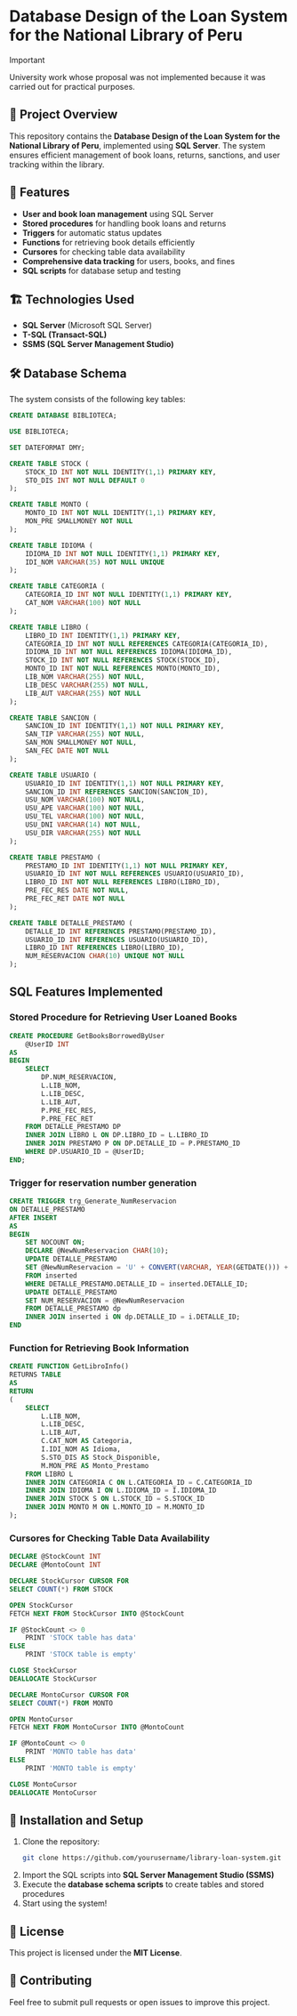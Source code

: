 # Database Design of the Loan System for the National Library of Peru

> [!IMPORTANT]  
> University work whose proposal was not implemented because it was carried out for practical purposes.

## 📌 Project Overview
This repository contains the **Database Design of the Loan System for the National Library of Peru**, implemented using **SQL Server**. The system ensures efficient management of book loans, returns, sanctions, and user tracking within the library.

## 🚀 Features
- **User and book loan management** using SQL Server
- **Stored procedures** for handling book loans and returns
- **Triggers** for automatic status updates
- **Functions** for retrieving book details efficiently
- **Cursores** for checking table data availability
- **Comprehensive data tracking** for users, books, and fines
- **SQL scripts** for database setup and testing

## 🏗️ Technologies Used
- **SQL Server** (Microsoft SQL Server)
- **T-SQL (Transact-SQL)**
- **SSMS (SQL Server Management Studio)**

## 🛠️ Database Schema
The system consists of the following key tables:

```sql
CREATE DATABASE BIBLIOTECA;

USE BIBLIOTECA;

SET DATEFORMAT DMY;

CREATE TABLE STOCK (
    STOCK_ID INT NOT NULL IDENTITY(1,1) PRIMARY KEY,
    STO_DIS INT NOT NULL DEFAULT 0
);

CREATE TABLE MONTO (
    MONTO_ID INT NOT NULL IDENTITY(1,1) PRIMARY KEY,
    MON_PRE SMALLMONEY NOT NULL
);

CREATE TABLE IDIOMA (
    IDIOMA_ID INT NOT NULL IDENTITY(1,1) PRIMARY KEY,
    IDI_NOM VARCHAR(35) NOT NULL UNIQUE
);

CREATE TABLE CATEGORIA (
    CATEGORIA_ID INT NOT NULL IDENTITY(1,1) PRIMARY KEY,
    CAT_NOM VARCHAR(100) NOT NULL
);

CREATE TABLE LIBRO (
    LIBRO_ID INT IDENTITY(1,1) PRIMARY KEY,
    CATEGORIA_ID INT NOT NULL REFERENCES CATEGORIA(CATEGORIA_ID),
    IDIOMA_ID INT NOT NULL REFERENCES IDIOMA(IDIOMA_ID),
    STOCK_ID INT NOT NULL REFERENCES STOCK(STOCK_ID),
    MONTO_ID INT NOT NULL REFERENCES MONTO(MONTO_ID),
    LIB_NOM VARCHAR(255) NOT NULL,
    LIB_DESC VARCHAR(255) NOT NULL,
    LIB_AUT VARCHAR(255) NOT NULL
);

CREATE TABLE SANCION (
    SANCION_ID INT IDENTITY(1,1) NOT NULL PRIMARY KEY,
    SAN_TIP VARCHAR(255) NOT NULL,
    SAN_MON SMALLMONEY NOT NULL,
    SAN_FEC DATE NOT NULL
);

CREATE TABLE USUARIO (
    USUARIO_ID INT IDENTITY(1,1) NOT NULL PRIMARY KEY,
    SANCION_ID INT REFERENCES SANCION(SANCION_ID),
    USU_NOM VARCHAR(100) NOT NULL,
    USU_APE VARCHAR(100) NOT NULL,
    USU_TEL VARCHAR(100) NOT NULL,
    USU_DNI VARCHAR(14) NOT NULL,
    USU_DIR VARCHAR(255) NOT NULL
);

CREATE TABLE PRESTAMO (
    PRESTAMO_ID INT IDENTITY(1,1) NOT NULL PRIMARY KEY,
    USUARIO_ID INT NOT NULL REFERENCES USUARIO(USUARIO_ID),
    LIBRO_ID INT NOT NULL REFERENCES LIBRO(LIBRO_ID),
    PRE_FEC_RES DATE NOT NULL,
    PRE_FEC_RET DATE NOT NULL
);

CREATE TABLE DETALLE_PRESTAMO (
    DETALLE_ID INT REFERENCES PRESTAMO(PRESTAMO_ID),
    USUARIO_ID INT REFERENCES USUARIO(USUARIO_ID),
    LIBRO_ID INT REFERENCES LIBRO(LIBRO_ID),
    NUM_RESERVACION CHAR(10) UNIQUE NOT NULL
);
```

## SQL Features Implemented
### Stored Procedure for Retrieving User Loaned Books
```sql
CREATE PROCEDURE GetBooksBorrowedByUser
    @UserID INT
AS
BEGIN
    SELECT
        DP.NUM_RESERVACION,
        L.LIB_NOM,
        L.LIB_DESC,
        L.LIB_AUT,
        P.PRE_FEC_RES,
        P.PRE_FEC_RET
    FROM DETALLE_PRESTAMO DP
    INNER JOIN LIBRO L ON DP.LIBRO_ID = L.LIBRO_ID
    INNER JOIN PRESTAMO P ON DP.DETALLE_ID = P.PRESTAMO_ID
    WHERE DP.USUARIO_ID = @UserID;
END;
```

### Trigger for reservation number generation
```sql
CREATE TRIGGER trg_Generate_NumReservacion
ON DETALLE_PRESTAMO
AFTER INSERT
AS
BEGIN
    SET NOCOUNT ON;
    DECLARE @NewNumReservacion CHAR(10);
    UPDATE DETALLE_PRESTAMO
    SET @NewNumReservacion = 'U' + CONVERT(VARCHAR, YEAR(GETDATE())) + RIGHT('00000' + CONVERT(VARCHAR, inserted.DETALLE_ID), 5)
    FROM inserted
    WHERE DETALLE_PRESTAMO.DETALLE_ID = inserted.DETALLE_ID;
    UPDATE DETALLE_PRESTAMO
    SET NUM_RESERVACION = @NewNumReservacion
    FROM DETALLE_PRESTAMO dp
    INNER JOIN inserted i ON dp.DETALLE_ID = i.DETALLE_ID;
END
```

### Function for Retrieving Book Information
```sql
CREATE FUNCTION GetLibroInfo()
RETURNS TABLE
AS
RETURN
(
    SELECT
        L.LIB_NOM,
        L.LIB_DESC,
        L.LIB_AUT,
        C.CAT_NOM AS Categoria,
        I.IDI_NOM AS Idioma,
        S.STO_DIS AS Stock_Disponible,
        M.MON_PRE AS Monto_Prestamo
    FROM LIBRO L
    INNER JOIN CATEGORIA C ON L.CATEGORIA_ID = C.CATEGORIA_ID
    INNER JOIN IDIOMA I ON L.IDIOMA_ID = I.IDIOMA_ID
    INNER JOIN STOCK S ON L.STOCK_ID = S.STOCK_ID
    INNER JOIN MONTO M ON L.MONTO_ID = M.MONTO_ID
);
```

### Cursores for Checking Table Data Availability
```sql
DECLARE @StockCount INT
DECLARE @MontoCount INT

DECLARE StockCursor CURSOR FOR
SELECT COUNT(*) FROM STOCK

OPEN StockCursor
FETCH NEXT FROM StockCursor INTO @StockCount

IF @StockCount <> 0
    PRINT 'STOCK table has data'
ELSE
    PRINT 'STOCK table is empty'

CLOSE StockCursor
DEALLOCATE StockCursor

DECLARE MontoCursor CURSOR FOR
SELECT COUNT(*) FROM MONTO

OPEN MontoCursor
FETCH NEXT FROM MontoCursor INTO @MontoCount

IF @MontoCount <> 0
    PRINT 'MONTO table has data'
ELSE
    PRINT 'MONTO table is empty'

CLOSE MontoCursor
DEALLOCATE MontoCursor
```

## 📂 Installation and Setup
1. Clone the repository:
   ```bash
   git clone https://github.com/yourusername/library-loan-system.git
   ```
2. Import the SQL scripts into **SQL Server Management Studio (SSMS)**
3. Execute the **database schema scripts** to create tables and stored procedures
4. Start using the system!

## 📜 License
This project is licensed under the **MIT License**.

## 🤝 Contributing
Feel free to submit pull requests or open issues to improve this project.
